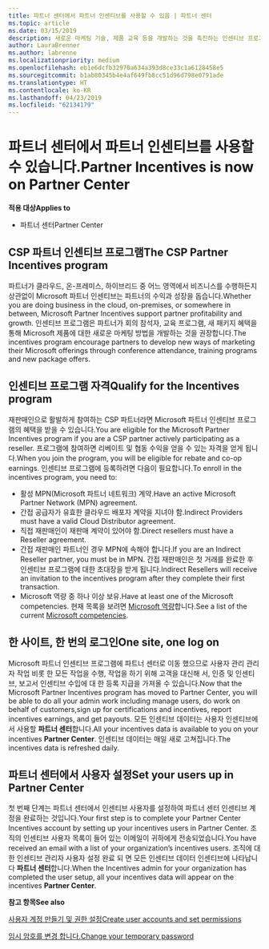 ```yaml
---
title: 파트너 센터에서 파트너 인센티브를 사용할 수 있음 | 파트너 센터
ms.topic: article
ms.date: 03/15/2019
description: 새로운 마케팅 기술, 제품 교육 등을 개발하는 것을 촉진하는 인센티브 프로그램
author: LauraBrenner
ms.author: labrenne
ms.localizationpriority: medium
ms.openlocfilehash: eb1e6dcfb32970a634a393d8ce33c1a6128458e5
ms.sourcegitcommit: b1ab80345b4e4af649fb8cc51d96d798e0791ade
ms.translationtype: HT
ms.contentlocale: ko-KR
ms.lasthandoff: 04/23/2019
ms.locfileid: "62134179"
---
```

# <a name="partner-incentives-is-now-on-partner-center"></a><span data-ttu-id="f57dd-103">파트너 센터에서 파트너 인센티브를 사용할 수 있습니다.</span><span class="sxs-lookup"><span data-stu-id="f57dd-103">Partner Incentives is now on Partner Center</span></span> 

<span data-ttu-id="f57dd-104">**적용 대상**</span><span class="sxs-lookup"><span data-stu-id="f57dd-104">**Applies to**</span></span>

-  <span data-ttu-id="f57dd-105">파트너 센터</span><span class="sxs-lookup"><span data-stu-id="f57dd-105">Partner Center</span></span>

## <a name="the-csp-partner-incentives-program"></a><span data-ttu-id="f57dd-106">CSP 파트너 인센티브 프로그램</span><span class="sxs-lookup"><span data-stu-id="f57dd-106">The CSP Partner Incentives program</span></span>

<span data-ttu-id="f57dd-107">파트너가 클라우드, 온-프레미스, 하이브리드 중 어느 영역에서 비즈니스를 수행하든지 상관없이 Microsoft 파트너 인센티브는 파트너의 수익과 성장을 돕습니다.</span><span class="sxs-lookup"><span data-stu-id="f57dd-107">Whether you are doing business in the cloud, on-premises, or somewhere in between, Microsoft Partner Incentives support partner profitability and growth.</span></span> <span data-ttu-id="f57dd-108">인센티브 프로그램은 파트너가 회의 참석자, 교육 프로그램, 새 패키지 혜택을 통해 Microsoft 제품에 대한 새로운 마케팅 방법을 개발하는 것을 권장합니다.</span><span class="sxs-lookup"><span data-stu-id="f57dd-108">The incentives program encourage partners to develop new ways of marketing their Microsoft offerings through conference attendance, training programs and new package offers.</span></span> 

## <a name="qualify-for-the-incentives-program"></a><span data-ttu-id="f57dd-109">인센티브 프로그램 자격</span><span class="sxs-lookup"><span data-stu-id="f57dd-109">Qualify for the Incentives program</span></span>

<span data-ttu-id="f57dd-110">재판매인으로 활발하게 참여하는 CSP 파트너라면 Microsoft 파트너 인센티브 프로그램의 혜택을 받을 수 있습니다.</span><span class="sxs-lookup"><span data-stu-id="f57dd-110">You are eligible for the Microsoft Partner Incentives program if you are a CSP partner actively participating as a reseller.</span></span>
<span data-ttu-id="f57dd-111">프로그램에 참여하면 리베이트 및 협동 수익을 얻을 수 있는 자격을 얻게 됩니다.</span><span class="sxs-lookup"><span data-stu-id="f57dd-111">When you join the program, you will be eligible for rebate and co-op earnings.</span></span> <span data-ttu-id="f57dd-112">인센티브 프로그램에 등록하려면 다음이 필요합니다.</span><span class="sxs-lookup"><span data-stu-id="f57dd-112">To enroll in the incentives program, you need to:</span></span> 
- <span data-ttu-id="f57dd-113">활성 MPN(Microsoft 파트너 네트워크) 계약.</span><span class="sxs-lookup"><span data-stu-id="f57dd-113">Have an active Microsoft Partner Network (MPN) agreement.</span></span>  
- <span data-ttu-id="f57dd-114">간접 공급자가 유효한 클라우드 배포자 계약을 지녀야 함.</span><span class="sxs-lookup"><span data-stu-id="f57dd-114">Indirect Providers must have a valid Cloud Distributor agreement.</span></span>
- <span data-ttu-id="f57dd-115">직접 재판매인이 재판매 계약이 있어야 함.</span><span class="sxs-lookup"><span data-stu-id="f57dd-115">Direct resellers must have a Reseller agreement.</span></span>
- <span data-ttu-id="f57dd-116">간접 재판매인 파트너인 경우 MPN에 속해야 합니다.</span><span class="sxs-lookup"><span data-stu-id="f57dd-116">If you are an Indirect Reseller partner, you must be in MPN.</span></span> <span data-ttu-id="f57dd-117">간접 재판매인은 첫 거래를 완료한 후 인센티브 프로그램에 대한 초대장을 받게 됩니다.</span><span class="sxs-lookup"><span data-stu-id="f57dd-117">Indirect Resellers will receive an invitation to the incentives program after they complete their first transaction.</span></span> 
- <span data-ttu-id="f57dd-118">Microsoft 역량 중 하나 이상 보유.</span><span class="sxs-lookup"><span data-stu-id="f57dd-118">Have at least one of the Microsoft competencies.</span></span> <span data-ttu-id="f57dd-119">현재 목록을 보려면 [Microsoft 역량](competencies.md)합니다.</span><span class="sxs-lookup"><span data-stu-id="f57dd-119">See a list of the current [Microsoft competencies](competencies.md).</span></span>

## <a name="one-site-one-log-on"></a><span data-ttu-id="f57dd-120">한 사이트, 한 번의 로그인</span><span class="sxs-lookup"><span data-stu-id="f57dd-120">One site, one log on</span></span>

<span data-ttu-id="f57dd-121">Microsoft 파트너 인센티브 프로그램에 파트너 센터로 이동 했으므로 사용자 관리 관리자 작업 비롯 한 모든 작업을 수행, 작업을 하기 위해 고객을 대신해 서, 인증 및 인센티브, 보고서 인센티브 수입에 대 한 등록 지급을 가져올 수 있습니다.</span><span class="sxs-lookup"><span data-stu-id="f57dd-121">Now that the Microsoft Partner Incentives program has moved to Partner Center, you will be able to do all your admin work including manage users, do work on behalf of customers,sign up for certifications and incentives, report incentives earnings, and get payouts.</span></span> <span data-ttu-id="f57dd-122">모든 인센티브 데이터는 사용자 인센티브에서 사용할 **파트너 센터**합니다.</span><span class="sxs-lookup"><span data-stu-id="f57dd-122">All your incentives data is available to you on your incentives **Partner Center**.</span></span> <span data-ttu-id="f57dd-123">인센티브 데이터는 매일 새로 고쳐집니다.</span><span class="sxs-lookup"><span data-stu-id="f57dd-123">The incentives data is refreshed daily.</span></span>
 
## <a name="set-your-users-up-in-partner-center"></a><span data-ttu-id="f57dd-124">파트너 센터에서 사용자 설정</span><span class="sxs-lookup"><span data-stu-id="f57dd-124">Set your users up in Partner Center</span></span>
 
<span data-ttu-id="f57dd-125">첫 번째 단계는 파트너 센터에서 인센티브 사용자를 설정하여 파트너 센터 인센티브 계정을 완료하는 것입니다.</span><span class="sxs-lookup"><span data-stu-id="f57dd-125">Your first step is to complete your Partner Center Incentives account by setting up your incentives users in Partner Center.</span></span> <span data-ttu-id="f57dd-126">조직의 인센티브 사용자 목록이 들어 있는 이메일이 귀하에게 전송되었습니다.</span><span class="sxs-lookup"><span data-stu-id="f57dd-126">You have received an email with a list of your organization’s incentives users.</span></span> <span data-ttu-id="f57dd-127">조직에 대 한 인센티브 관리자 사용자 설정 완료 되 면 모든 인센티브 데이터 인센티브에 나타납니다 **파트너 센터**합니다.</span><span class="sxs-lookup"><span data-stu-id="f57dd-127">When the Incentives admin for your organization has completed the user setup, all your incentives data will appear on the incentives **Partner Center**.</span></span>

<span data-ttu-id="f57dd-128">**참고 항목**</span><span class="sxs-lookup"><span data-stu-id="f57dd-128">**See also**</span></span>

[<span data-ttu-id="f57dd-129">사용자 계정 만들기 및 권한 설정</span><span class="sxs-lookup"><span data-stu-id="f57dd-129">Create user accounts and set permissions</span></span>](create-user-accounts-and-set-permissions.md)

[<span data-ttu-id="f57dd-130">임시 암호를 변경 합니다.</span><span class="sxs-lookup"><span data-stu-id="f57dd-130">Change your temporary password</span></span>](change-your-temporary-password.md)


